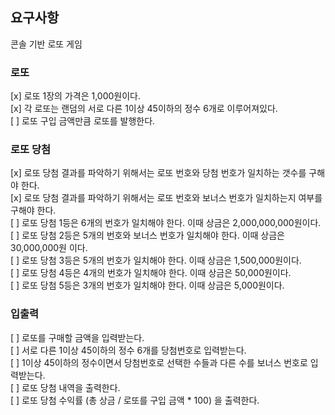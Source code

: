 ## 요구사항

콘솔 기반 로또 게임

### 로또

[x] 로또 1장의 가격은 1,000원이다. \
[x] 각 로또는 랜덤의 서로 다른 1이상 45이하의 정수 6개로 이루어져있다.\
[ ] 로또 구입 금액만큼 로또를 발행한다.

### 로또 당첨

[x] 로또 당첨 결과를 파악하기 위해서는 로또 번호와 당첨 번호가 일치하는 갯수를 구해야 한다.\
[x] 로또 당첨 결과를 파악하기 위해서는 로또 번호와 보너스 번호가 일치하는지 여부를 구해야 한다.\
[ ] 로또 당첨 1등은 6개의 번호가 일치해야 한다. 이때 상금은 2,000,000,000원이다.\
[ ] 로또 당첨 2등은 5개의 번호와 보너스 번호가 일치해야 한다. 이때 상금은 30,000,000원 이다.\
[ ] 로또 당첨 3등은 5개의 번호가 일치해야 한다. 이때 상금은 1,500,000원이다.\
[ ] 로또 당첨 4등은 4개의 번호가 일치해야 한다. 이때 상금은 50,000원이다.\
[ ] 로또 당첨 5등은 3개의 번호가 일치해야 한다. 이때 상금은 5,000원이다.

### 입출력

[ ] 로또를 구매할 금액을 입력받는다.\
[ ] 서로 다른 1이상 45이하의 정수 6개를 당첨번호로 입력받는다.\
[ ] 1이상 45이하의 정수이면서 당첨번호로 선택한 수들과 다른 수를 보너스 번호로 입력받는다.\
[ ] 로또 당첨 내역을 출력한다.\
[ ] 로또 당첨 수익률 (총 상금 / 로또를 구입 금액 \* 100) 을 출력한다.
